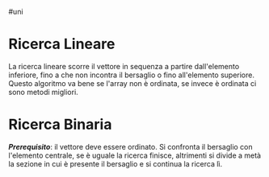 #uni 
# Ricerca Lineare
La ricerca lineare scorre il vettore in sequenza a partire dall'elemento inferiore, fino a che non incontra il bersaglio o fino all'elemento superiore.
Questo algoritmo va bene se l'array non è ordinata, se invece è ordinata ci sono metodi migliori.
# Ricerca Binaria
___Prerequisito___: il vettore deve essere ordinato.
Si confronta il bersaglio con l'elemento centrale, se è uguale la ricerca finisce, altrimenti si divide a metà la sezione in cui è presente il bersaglio e si continua la ricerca lì.